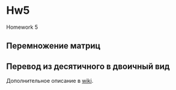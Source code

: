 # Hw5
Homework 5

## Перемножение матриц

## Перевод из десятичного в двоичный вид

Дополнительное описание в [wiki](https://github.com/alphaHackerMax/hw5/wiki).
